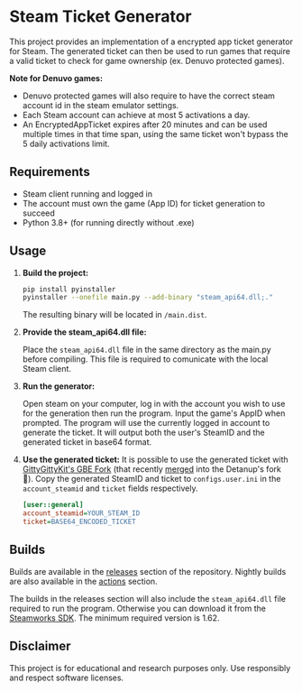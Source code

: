 # Steam Ticket Generator

This project provides an implementation of a encrypted app ticket generator for Steam. The generated ticket can then be used to run games that require a valid ticket to check for game ownership (ex. Denuvo protected games).

**Note for Denuvo games:**
 - Denuvo protected games will also require to have the correct steam account id in the steam emulator settings.
 - Each Steam account can achieve at most 5 activations a day.
 - An EncryptedAppTicket expires after 20 minutes and can be used multiple times in that time span, using the same ticket won't bypass the 5 daily activations limit.

## Requirements
- Steam client running and logged in
- The account must own the game (App ID) for ticket generation to succeed
- Python 3.8+ (for running directly without .exe)

## Usage

1. **Build the project:**

    ```sh
    pip install pyinstaller
    pyinstaller --onefile main.py --add-binary "steam_api64.dll;."
    ```

    The resulting binary will be located in `/main.dist`.

2. **Provide the steam_api64.dll file:**

    Place the `steam_api64.dll` file in the same directory as the main.py before compiling. This file is required to comunicate with the local Steam client.

3. **Run the generator:**

    Open steam on your computer, log in with the account you wish to use for the generation then run the program.
    Input the game's AppID when prompted. The program will use the currently logged in account to generate the ticket.
    It will output both the user's SteamID and the generated ticket in base64 format.

4. **Use the generated ticket:**
    It is possible to use the generated ticket with [GittyGittyKit's GBE Fork](https://github.com/GittyGittyKit/gbe_fork/releases) (that recently [merged](https://github.com/Detanup01/gbe_fork/pull/274) into the Detanup's fork 🎉).
    Copy the generated SteamID and ticket to `configs.user.ini` in the `account_steamid` and `ticket` fields respectively.
    ```ini
    [user::general]
    account_steamid=YOUR_STEAM_ID
    ticket=BASE64_ENCODED_TICKET
    ```

## Builds

Builds are available in the [releases](https://github.com/denuvosanctuary/steam-ticket-generator/releases) section of the repository. Nightly builds are also available in the [actions](https://github.com/denuvosanctuary/steam-ticket-generator/actions) section.

The builds in the releases section will also include the `steam_api64.dll` file required to run the program. Otherwise you can download it from the [Steamworks SDK](https://partner.steamgames.com/doc/sdk). The minimum required version is 1.62.

## Disclaimer

This project is for educational and research purposes only. Use responsibly and respect software licenses.
